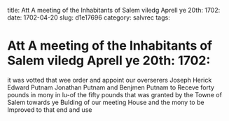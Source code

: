 title: Att A meeting of the Inhabitants of Salem viledg Aprell ye 20th: 1702:
date: 1702-04-20
slug: d1e17696
category: salvrec
tags: 


<div markdown class="doc" id="d1e17696">


# Att A meeting of the Inhabitants of Salem viledg Aprell ye 20th: 1702:

it was votted that wee order and appoint our overserers Joseph Herick Edward Putnam Jonathan Putnam and Benjmen Putnam to Receve forty pounds in mony in lu-of the fifty pounds that was granted by the Towne of Salem towards ye Bulding of our meeting House and the mony to be Improved to that end and use
</div>